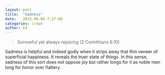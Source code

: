 ```yaml
---
layout: post
title:  "Sadness"
date:   2015-08-04 7:37:00
categories: crown
author: Ed
---
```

> Sorrowful yet always rejoicing (2 Corinthians 6:10)

Sadness is helpful and indeed godly when it strips away that thin veneer of superficial happiness. It reveals the truer state of things.  In this sense, sadness of this sort does not oppose joy but rather longs for it as noble men long for honor over flattery.  
